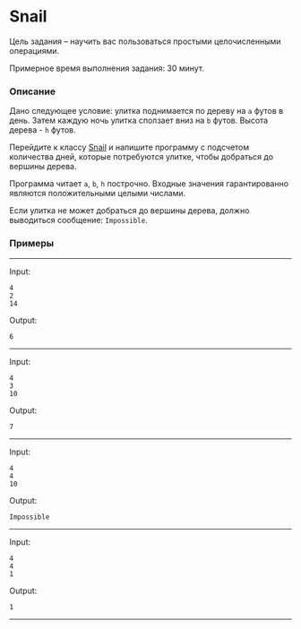 # Snail
Цель задания – научить вас пользоваться простыми целочисленными операциями.

Примерное время выполнения задания: 30 минут.

### Описание
Дано следующее условие: улитка поднимается по дереву на `a` футов в день. Затем каждую ночь улитка сползает вниз на `b` футов. Высота дерева - `h` футов.

Перейдите к классу  [Snail](/src/main/java/com/project/rd/autotasks/snail/Snail.java) и напишите программу с подсчетом количества дней, которые потребуются улитке, чтобы добраться до вершины дерева.

Программа читает `a`, `b`, `h` построчно. Входные значения гарантированно являются положительными целыми числами.

Если улитка не может добраться до вершины дерева, должно выводиться сообщение: `Impossible`.

### Примеры

---
Input:
```
4
2
14
```

Output:
```
6
```

---
Input:
```
4
3
10
```

Output:
```
7
```

---
Input:
```
4
4
10
```

Output:
```
Impossible
```

---
Input:
```
4
4
1
```

Output:
```
1
```

---
